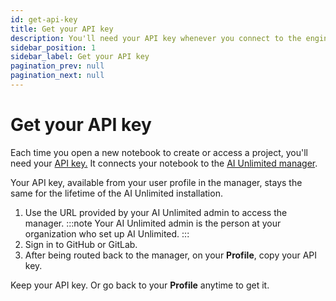 ```yaml
---
id: get-api-key
title: Get your API key
description: You'll need your API key whenever you connect to the engine from a Jupyter notebook.
sidebar_position: 1
sidebar_label: Get your API key
pagination_prev: null
pagination_next: null
---
```


# Get your API key

Each time you open a new notebook to create or access a project, you'll need your [API key.](/docs/glossary.md#api-key) It connects your notebook to the [AI Unlimited manager](/docs/glossary.md#ai-unlimited-manager). 

Your API key, available from your user profile in the manager, stays the same for the lifetime of the AI Unlimited installation.

1. Use the URL provided by your AI Unlimited admin to access the manager.
:::note
Your AI Unlimited admin is the person at your organization who set up AI Unlimited.
:::
2. Sign in to GitHub or GitLab.
3. After being routed back to the manager, on your **Profile**, copy your API key.

Keep your API key. Or go back to your **Profile** anytime to get it.




